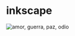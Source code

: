 # inkscape

![amor, guerra, paz, odio](https://user-images.githubusercontent.com/78345639/112286713-e4173100-8c8b-11eb-829d-89f24e1d8e81.png)
